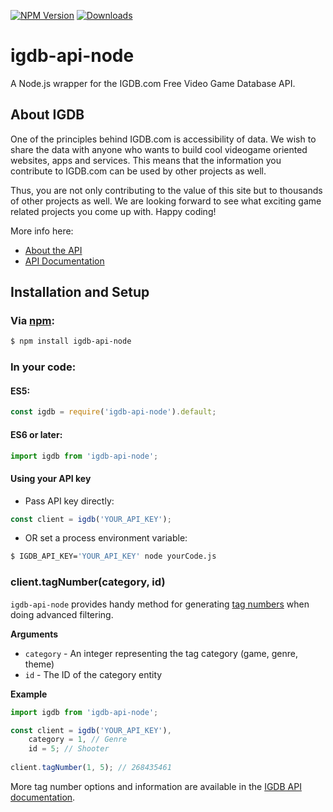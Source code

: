 [![NPM Version](https://img.shields.io/npm/v/igdb-api-node.svg)](https://www.npmjs.com/package/igdb-api-node)
[![Downloads](https://img.shields.io/npm/dm/igdb-api-node.svg)](https://www.npmjs.com/package/igdb-api-node)

# igdb-api-node

A Node.js wrapper for the IGDB.com Free Video Game Database API.


## About IGDB
One of the principles behind IGDB.com is accessibility of data. We wish to share the data with anyone who wants to build cool videogame oriented websites, apps and services. This means that the information you contribute to IGDB.com can be used by other projects as well.

Thus, you are not only contributing to the value of this site but to thousands of other projects as well. We are looking forward to see what exciting game related projects you come up with. Happy coding!

More info here:
* [About the API](https://www.igdb.com/api)
* [API Documentation](https://api-docs.igdb.com)


## Installation and Setup

### Via [npm](https://www.npmjs.com/package/igdb-api-node):
```bash
$ npm install igdb-api-node
```

### In your code:

#### ES5:
```javascript
const igdb = require('igdb-api-node').default;
```

#### ES6 or later:
```javascript
import igdb from 'igdb-api-node';
```

#### Using your API key

* Pass API key directly:
```javascript
const client = igdb('YOUR_API_KEY');
```

* OR set a process environment variable:
```bash
$ IGDB_API_KEY='YOUR_API_KEY' node yourCode.js
```

### client.tagNumber(category, id)

`igdb-api-node` provides handy method for generating [tag numbers](https://api-docs.igdb.com/#tag-numbers) when doing advanced filtering.

__Arguments__

* `category` - An integer representing the tag category (game, genre, theme)
* `id` - The ID of the category entity

__Example__
```javascript
import igdb from 'igdb-api-node';

const client = igdb('YOUR_API_KEY'),
    category = 1, // Genre
    id = 5; // Shooter
    
client.tagNumber(1, 5); // 268435461
```

More tag number options and information are available in the [IGDB API documentation](https://api-docs.igdb.com/#tag-numbers).
